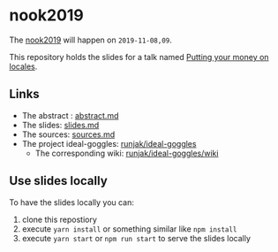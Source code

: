 # nook2019

The [nook2019](https://nook-luebeck.de) will happen on `2019-11-08,09`.

This repository holds the slides for a talk named [Putting your money on locales](https://nook-luebeck.de/talks/putting-your-money-on-locales/).

## Links

- The abstract : [abstract.md](https://github.com/runjak/nook2019/blob/master/abstract.md)
- The slides: [slides.md](https://github.com/runjak/nook2019/blob/master/slides.md)
- The sources: [sources.md](https://github.com/runjak/nook2019/blob/master/sources.md)
- The project ideal-goggles: [runjak/ideal-goggles](https://github.com/runjak/ideal-goggles)
  - The corresponding wiki: [runjak/ideal-goggles/wiki](https://github.com/runjak/ideal-goggles/wiki)

## Use slides locally

To have the slides locally you can:

1. clone this repostiory
2. execute `yarn install` or something similar like `npm install`
3. execute `yarn start` or `npm run start` to serve the slides locally
